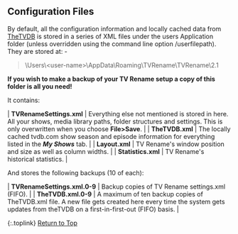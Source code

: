 <!-- START CONFIGURATION FILES --------------- -->
## Configuration Files

By default, all the configuration information and locally cached data from [TheTVDB](http://thetvdb.com "Visit TheTVDB.com") is stored in a series of XML files under the users Application folder (unless overridden using the command line option <span class="cli">/userfilepath</span>).  They are stored at: -

> \\Users\\\<user-name\>\\AppData\\Roaming\\TVRename\\TVRename\\2.1

**If you wish to make a backup of your TV&nbsp;Rename setup a copy of this folder is all you need!**

It contains:

| **TVRenameSettings.xml** | Everything else not mentioned is stored in here. All your shows, media library paths, folder structures and settings. This is only overwritten when you choose **File>Save**. |
| **TheTVDB.xml** | The locally cached tvdb.com show season and episode information for everything listed in the _**My Shows**_ tab. |
| **Layout.xml** | TV&nbsp;Rename's window position and size as well as column widths. |
| **Statistics.xml** | TV&nbsp;Rename's historical statistics. |

And stores the following backups (10 of each):

| **TVRenameSettings.xml.0-9** | Backup copies of TV Rename settings.xml (FIFO). |
| **TheTVDB.xml.0-9** | A maximum of ten backup copies of TheTVDB.xml file. A new file gets created here every time the system gets updates from theTVDB on a first-in-first-out (FIFO) basis. |

{:.toplink}
[Return to Top]()
<!-- END  CONFIGURATION FILES ---------------- -->
